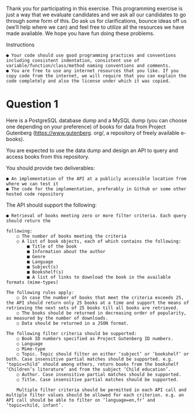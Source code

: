 Thank you for participating in this exercise. This programming exercise is just a way that we evaluate candidates and we ask all our candidates to go through some form of this. Do ask us for clarifications, bounce ideas off us (we’ll help where we can) and feel free to utilize all the resources we have made available. We hope you have fun doing these problems.

Instructions

    ● Your code should use good programming practices and conventions including consistent indentation, consistent use of variable/function/class/method naming conventions and comments.
    ● You are free to use any internet resources that you like. If you copy code from the internet, we will require that you can explain the code completely and also the license under which it was copied.

# Question 1

Here is a PostgreSQL database dump and a MySQL dump (you can choose one depending on your preference) of books for data from Project Gutenberg (https://www.gutenberg. org/, a repository of freely available e-books).

You are expected to use the data dump and design an API to query and access books from this repository.

You should provide two deliverables:

    ● An implementation of the API at a publicly accessible location from where we can test it
    ● The code for the implementation, preferably in Github or some other hosted code repository

The API should support the following:
    
    ● Retrieval of books meeting zero or more filter criteria. Each query should return the
    
    following:
        ○ The number of books meeting the criteria
        ○ A list of book objects, each of which contains the following:
            ■ Title of the book
            ■ Information about the author
            ■ Genre
            ■ Language
            ■ Subject(s)
            ■ Bookshelf(s)
            ■ A list of links to download the book in the available formats (mime-types)

    The following rules apply:
        ○ In case the number of books that meet the criteria exceeds 25, the API should return only 25 books at a time and support the means of retrieving the next sets of 25 books till all books are retrieved.
        ○ The books should be returned in decreasing order of popularity, as measured by the number of downloads.
        ○ Data should be returned in a JSON format.
    
    The following filter criteria should be supported:
        ○ Book ID numbers specified as Project Gutenberg ID numbers.
        ○ Language
        ○ Mime-type
        ○ Topic. Topic should filter on either ‘subject’ or ‘bookshelf’ or both. Case insensitive partial matches should be supported. e.g. ‘topic=child’ should among others, return books from the bookshelf ‘Children’s literature’ and from the subject ‘Child education’.
        ○ Author. Case insensitive partial matches should be supported.
        ○ Title. Case insensitive partial matches should be supported. 
        
        Multiple filter criteria should be permitted in each API call and multiple filter values should be allowed for each criterion. e.g. an API call should be able to filter on ‘language=en,fr’ and ‘topic=child, infant’.